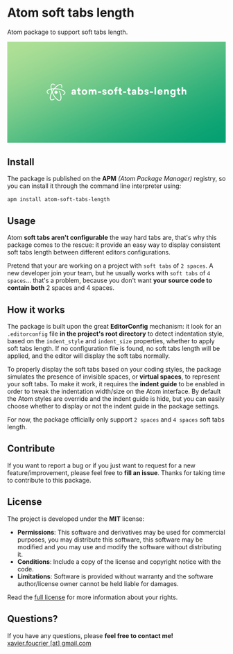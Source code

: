 # Atom soft tabs length
Atom package to support soft tabs length.

![Atom soft tabs length](logo.png "Atom soft tabs length")


## Install
The package is published on the **APM** *(Atom Package Manager)* registry, so you can install it through the command line interpreter using:

```console
apm install atom-soft-tabs-length
```


## Usage
Atom **soft tabs aren't configurable** the way hard tabs are, that's why this package comes to the rescue: it provide an easy way to display consistent soft tabs length between different editors configurations.

Pretend that your are working on a project with `soft tabs` of `2 spaces`. A new developer join your team, but he usually works with `soft tabs` of `4 spaces`... that's a problem, because you don't want **your source code to contain both** 2 spaces and 4 spaces.


## How it works
The package is built upon the great **EditorConfig** mechanism: it look for an `.editorconfig` file **in the project's root directory** to detect indentation style, based on the `indent_style` and `indent_size` properties, whether to apply soft tabs length. If no configuration file is found, no soft tabs length will be applied, and the editor will display the soft tabs normally.

To properly display the soft tabs based on your coding styles, the package simulates the presence of invisible spaces, or **virtual spaces**, to represent your soft tabs. To make it work, it requires the **indent guide** to be enabled in order to tweak the indentation width/size on the Atom interface. By default the Atom styles are override and the indent guide is hide, but you can easily choose whether to display or not the indent guide in the package settings.

For now, the package officially only support `2 spaces` and `4 spaces` soft tabs length.


## Contribute
If you want to report a bug or if you just want to request for a new feature/improvement, please feel free to **fill an issue**. Thanks for taking time to contribute to this package.


## License
The project is developed under the **MIT** license:

- **Permissions**: This software and derivatives may be used for commercial purposes, you may distribute this software, this software may be modified and you may use and modify the software without distributing it.
- **Conditions**: Include a copy of the license and copyright notice with the code.
- **Limitations**: Software is provided without warranty and the software author/license owner cannot be held liable for damages.

Read the [full license](LICENSE.md) for more information about your rights.


## Questions?
If you have any questions, please **feel free to contact me!**  
[xavier.foucrier [at] gmail.com](mailto:xavier.foucrier@gmail.com)
